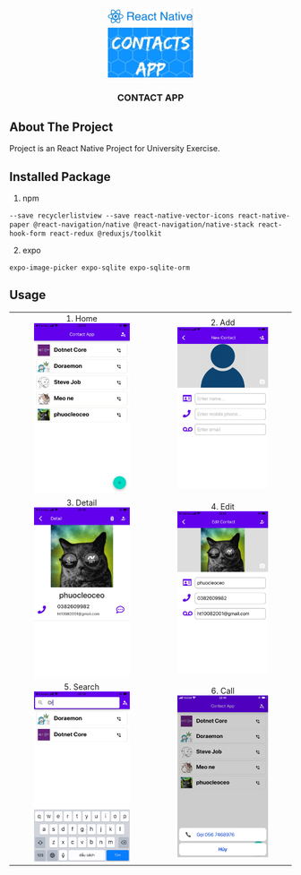<br />

<p align="center">
  <p align="center">
    <img src="/assets/screen-shot/logo.jpg" width=30% alt="Logo">
  </p>

  <h3 align="center">CONTACT APP</h3>
</p>

## About The Project

Project is an React Native Project for University Exercise.

## Installed Package

1. npm
```
--save recyclerlistview --save react-native-vector-icons react-native-paper @react-navigation/native @react-navigation/native-stack react-hook-form react-redux @reduxjs/toolkit
```

2. expo
```
expo-image-picker expo-sqlite expo-sqlite-orm
```

## Usage

<table align="center">
  
  <tr>
   <td align="center">
      1. Home
      <br/>
      <img src="/assets/screen-shot/home.jpg" width=70% alt="Logo">
    </td> 
    <td align="center">
      2. Add
      <br/>
      <img src="/assets/screen-shot/add.jpg" width=70% alt="Logo">
    </td> 
  </tr>
  
  <tr>
   <td align="center">
      3. Detail
      <br/>
      <img src="/assets/screen-shot/detail.jpg" width=70% alt="Logo">
    </td> 
    <td align="center">
      4. Edit
      <br/>
      <img src="/assets/screen-shot/edit.jpg" width=70% alt="Logo">
    </td> 
  </tr>
  
  <tr>
   <td align="center">
      5. Search
      <br/>
      <img src="/assets/screen-shot/search.jpg" width=70% alt="Logo">
    </td> 
    <td align="center">
      6. Call
      <br/>
      <img src="/assets/screen-shot/call.jpg" width=70% alt="Logo">
    </td> 
  </tr>
  
</table>